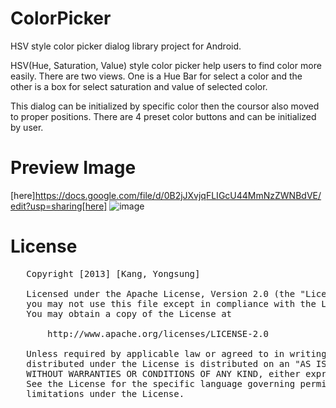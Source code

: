 ColorPicker
===========

HSV style color picker dialog library project for Android.

HSV(Hue, Saturation, Value) style color picker help users to find color more easily. There are two views. One is a Hue Bar for select a color and the other is a box for select saturation and value of selected color.

This dialog can be initialized by specific color then the coursor also moved to proper positions. There are 4 preset color buttons and can be initialized by user.


Preview Image
=============
[here]https://docs.google.com/file/d/0B2jJXvjqFLIGcU44MmNzZWNBdVE/edit?usp=sharing[here]
![image](https://docs.google.com/file/d/0B2jJXvjqFLIGcU44MmNzZWNBdVE/edit?usp=sharing)

License
=======
<pre>
   Copyright [2013] [Kang, Yongsung]

   Licensed under the Apache License, Version 2.0 (the "License");
   you may not use this file except in compliance with the License.
   You may obtain a copy of the License at

       http://www.apache.org/licenses/LICENSE-2.0

   Unless required by applicable law or agreed to in writing, software
   distributed under the License is distributed on an "AS IS" BASIS,
   WITHOUT WARRANTIES OR CONDITIONS OF ANY KIND, either express or implied.
   See the License for the specific language governing permissions and
   limitations under the License.
</pre>
